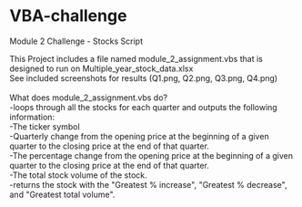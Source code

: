 # VBA-challenge
Module 2 Challenge - Stocks Script

This Project includes a file named module_2_assignment.vbs that is designed to run on Multiple_year_stock_data.xlsx<br />
See included screenshots for results (Q1.png, Q2.png, Q3.png, Q4.png)<br />
<br />
What does module_2_assignment.vbs do?<br />
-loops through all the stocks for each quarter and outputs the following information:<br />
-The ticker symbol<br />
-Quarterly change from the opening price at the beginning of a given quarter to the closing price at the end of that quarter.<br />
-The percentage change from the opening price at the beginning of a given quarter to the closing price at the end of that quarter.<br />
-The total stock volume of the stock.<br />
-returns the stock with the "Greatest % increase", "Greatest % decrease", and "Greatest total volume".<br />
